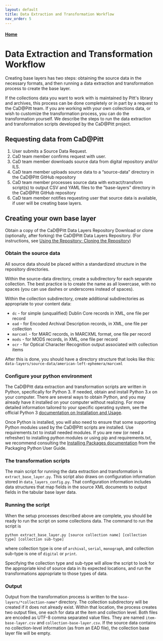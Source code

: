 ```yaml
---
layout: default
title: Data Extraction and Transformation Workflow
nav_order: 5
---
```

#### [Home](http://cadatpitt.github.io)
# Data Extraction and Transformation Workflow

Creating base layers has two steps: obtaining the source data in the necessary formats, and then running a data extraction and transformation
process to create the base layer.

If the collections data you want to work with is maintained by Pitt's library and archives, this process can be done completely or in part
by a request to the CaD@Pitt team. If you are working with your own collections data, or wish to customize the transformation process, you
can do the transformation yourself.  We describe the steps to run the data extraction and transformation scripts developed by the CaD@Pitt project.

## Requesting data from CaD@Pitt
1. User submits a Source Data Request.
1. CaD team member confirms request with user.
1. CaD team member downloads source data from digital repository and/or ILS.
1. CaD team member uploads source data to a “source-data” directory in the CaD@Pitt GitHub repository
1. CaD team member processes source data with extract/transform script(s) to output CSV and YAML files to the "base-layers" directory in the CaD@Pitt GitHub repository
1. CaD team member notifies requesting user that source data is available, if user will be creating base layers.

## Creating your own base layer
Obtain a copy of the CaD@Pitt Data Layers Repository
Download or clone (optionally, after forking) the CaD@Pitt Data Layers Repository. (For instructions, see [Using the Repository: Cloning the Repository](/03-using-the-repository.html#download-or-clone-the-repository))

### **Obtain the source data**
All source data should be placed within a standardized structure in the repository directories.

Within the source-data directory, create a subdirectory for each separate collection. The best practice is to create the name as all lowercase,
with no spaces (you can use dashes or underscores instead of spaces).

Within the collection subdirectory, create additional subdirectories as appropriate to your content data:
- `dc` - for simple (unqualified) Dublin Core records in XML, one file per record
- `ead` - for Encoded Archival Description records, in XML, one file per collection
- `marcxml` - for MARC records, in MARCXML format, one file per record
- `mods` - for MODS records, in XML, one file per record
- `ocr` - for Optical Character Recognition output associated with collection items

After this is done, you should have a directory structure that looks like this:
`data-layers/source-data/american-left-ephemera/marcxml`

### **Configure your python environment**
The CaD@Pitt data extraction and transformation scripts are written in Python, specifically for Python 3. If needed, obtain and install Python 3.x on your computer.
There are several ways to obtain Python, and you may already have it installed on your computer without realizing. For more detailed information tailored to your
specific operating system, see the official Python 3 [documentation on Installation and Usage](https://docs.python.org/3/using/index.html).

Once Python is installed, you will also need to ensure that some supporting Python modules used by the CaD@Pitt scripts are installed. Use requirements.txt to
install needed modules. If you are new (or need a refresher) to installing python modules or using pip and requirements.txt, we recommend consulting the
[Installing Packages documentation](https://packaging.python.org/tutorials/installing-packages/) from the Packaging Python User Guide.

### **The transformation scripts**
The main script for running the data extraction and transformation is `extract_base_layer.py`. This script also draws on configuration information stored in
`data_layers_config.py`. That configuration information includes data structures that map fields in the source XML documents to output fields in the tabular
base layer data.

### **Running the script**
When the setup processes described above are complete, you should be ready to run the script on some collections data. The command to run the script is

`python extract_base_layer.py [source collection name] [collection type] [collection sub-type]`

where collection type is one of `archival`, `serial`, `monograph`, and collection sub-type is one of `digital` or `print`.

Specifying the collection type and sub-type will allow the script to look for the appropriate kind of source data in its expected locations, and run the
transformations appropriate to those types of data.

### **Output**
Output from the transformation process is written to the `base-layers/*collection-name*` directory. The collection subdirectory will be created if it does not
already exist. Within that location, the process creates two output files, one each for data at the item and collection level. Both files are encoded as
UTF-8 comma separated value files. They are named `item-base-layer.csv` and `collection-base-layer.csv`. If the source data contains no collection-level
information (as from an EAD file), the collection base layer file will be empty.
